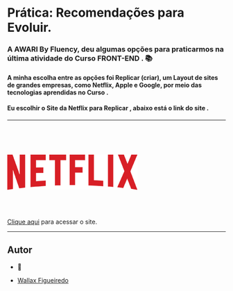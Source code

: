 # Prática: Recomendações para Evoluir.

### A AWARI By Fluency, deu algumas opções para praticarmos na última atividade do Curso FRONT-END . 📚

#### A minha escolha entre as opções foi Replicar (criar), um Layout de sites de grandes empresas, como Netflix, Apple e Google, por meio das tecnologias aprendidas no Curso .

#### Eu escolhir o Site da Netflix para Replicar , abaixo está o link do site .

---

<br>
<br>
<br>

![logo netflix](img/logo.png)

<br>
<br>

<a href="https://WallCod.github.io/Layout-Netflix/index.html" target="_blank">Clique aqui</a> para acessar o site.

---

## Autor

- 🦁

- [Wallax Figueiredo](https://www.linkedin.com/in/wallax-figueiredo-41116b285/)